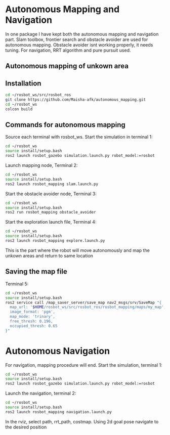 # Autonomous Mapping and Navigation
In one package I have kept both the autonomous mapping and navigation part. Slam toolbox, frontier search and obstacle avoider are used for autonomous mapping. Obstacle avoider isnt working properly, it needs tuning.
For navigation, RRT algorithm and pure pursuit used.
## Autonomous mapping of unkown area
## Installation
```bash
cd ~/rosbot_ws/src/rosbot_ros
git clone https://github.com/Maisha-afk/autonomous_mapping.git
cd ~/rosbot_ws
colcon build
```
## Commands for autonomous mapping
Source each terminal with rosbot_ws. Start the simulation in terminal 1:
```bash
cd ~/rosbot_ws
source install/setup.bash
ros2 launch rosbot_gazebo simulation.launch.py robot_model:=rosbot
```
Launch mapping node, Terminal 2:
```bash
cd ~/rosbot_ws
source install/setup.bash
ros2 launch rosbot_mapping slam.launch.py
```
Start the obstacle avoider node, Terminal 3:
```bash
cd ~/rosbot_ws
source install/setup.bash
ros2 run rosbot_mapping obstacle_avoider
```
Start the exploration launch file, Terminal 4:
```bash
cd ~/rosbot_ws
source install/setup.bash
ros2 launch rosbot_mapping explore.launch.py
```
This is the part where the robot will move autonomously and map the unkown areas and return to same location
## Saving the map file
Terminal 5:
```bash
cd ~/rosbot_ws
source install/setup.bash
ros2 service call /map_saver_server/save_map nav2_msgs/srv/SaveMap "{
  map_url: '$HOME/rosbot_ws/src/rosbot_ros/rosbot_mapping/maps/my_map',
  image_format: 'pgm',
  map_mode: 'trinary',
  free_thresh: 0.196,
  occupied_thresh: 0.65
}"
```
# Autonomous Navigation
For navigation, mapping procedure will end.
Start the simulation, terminal 1:
```bash
cd ~/rosbot_ws
source install/setup.bash
ros2 launch rosbot_gazebo simulation.launch.py robot_model:=rosbot
```
Launch the navigation, terminal 2:
```bash
cd ~/rosbot_ws
source install/setup.bash
ros2 launch rosbot_mapping navigation.launch.py
```
In the rviz, select path, rrt_path, costmap. Using 2d goal pose navigate to the desired position






























